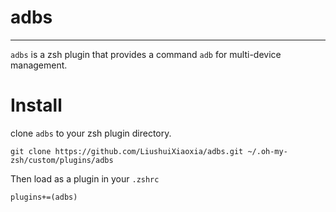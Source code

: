 # adbs

---

`adbs` is a zsh plugin that provides a command `adb` for multi-device management.

# Install

clone `adbs` to your zsh plugin directory.

```
git clone https://github.com/LiushuiXiaoxia/adbs.git ~/.oh-my-zsh/custom/plugins/adbs
```

Then load as a plugin in your `.zshrc`

```
plugins+=(adbs)
```
